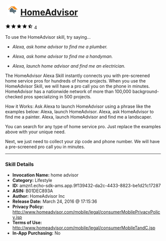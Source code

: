 # &nbsp;<img src="skill_icon" alt="HomeAdvisor icon" width="36"> [HomeAdvisor](http://alexa.amazon.com/#skills/amzn1.echo-sdk-ams.app.9f139432-da2c-4433-8823-be1d21c17287)
![4.5 stars](../../images/ic_star_black_18dp_1x.png)![4.5 stars](../../images/ic_star_black_18dp_1x.png)![4.5 stars](../../images/ic_star_black_18dp_1x.png)![4.5 stars](../../images/ic_star_black_18dp_1x.png)![4.5 stars](../../images/ic_star_half_black_18dp_1x.png) 4

To use the HomeAdvisor skill, try saying...

* *Alexa, ask home advisor to find me a plumber.*

* *Alexa, ask home advisor to find me a handyman.*

* *Alexa, launch home advisor and find me an electrician.*

The HomeAdvisor Alexa Skill instantly connects you with pre-screened home service pros for hundreds of home projects. When you use the HomeAdvisor Skill, we will have a pro call you on the phone in minutes. HomeAdvisor has a nationwide network of more than 100,000 background-checked pros specializing in 500 projects.

How it Works:
Ask Alexa to launch HomeAdvisor using a phrase like the examples below:
Alexa, launch HomeAdvisor.
Alexa, ask HomeAdvisor to find me a painter. 
Alexa, launch HomeAdvisor and find me a landscaper.

You can search for any type of home service pro. Just replace the examples above with your unique need.

Next, we just need to collect your zip code and phone number. We will have a pre-screened pro call you in minutes.

***

### Skill Details

* **Invocation Name:** home advisor
* **Category:** Lifestyle
* **ID:** amzn1.echo-sdk-ams.app.9f139432-da2c-4433-8823-be1d21c17287
* **ASIN:** B01DEC893A
* **Author:** HomeAdvisor Inc
* **Release Date:** March 24, 2016 @ 17:15:36
* **Privacy Policy:** http://www.homeadvisor.com/mobile/legal/consumerMobilePrivacyPolicy.jsp
* **Terms of Use:** http://www.homeadvisor.com/mobile/legal/consumerMobileTandC.jsp
* **In-App Purchasing:** No
